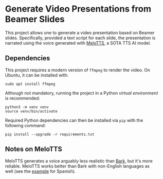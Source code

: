 Generate Video Presentations from Beamer Slides
===================
This project allows one to generate a video presentation based on Beamer slides. Specifically, provided a text script for each slide, the presentation is narrated using the voice generated with [MeloTTS](https://github.com/myshell-ai/MeloTTS), a SOTA TTS AI model.


Dependencies
----------

This project requires a modern version of `ffmpeg` to render the video. On Ubuntu, it can be installed with:

    sudo apt install ffmpeg

Although not mandatory, running the project in a Python *virtual environment* is recommended:

    python3 -m venv venv
    source venv/bin/activate

Required Python dependencies can then be installed via `pip` with the following command:

    pip install --upgrade -r requirements.txt


Notes on MeloTTS
----------

MeloTTS generates a voice arguably less realistic than [Bark](https://github.com/filippobistaffa/beamer2ai/tree/bark), but it's more reliable. MeloTTS works better than Bark with non-English languages as well (see the [example](https://github.com/filippobistaffa/beamer2ai/blob/melo/spanish.py) for Spanish).
